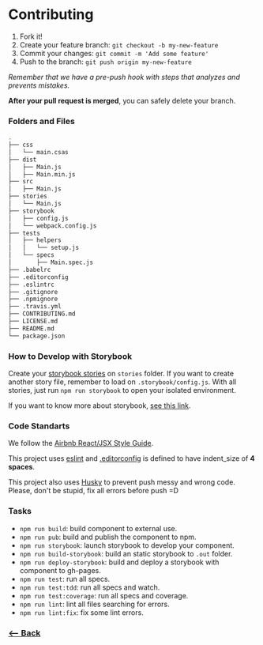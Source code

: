 # Contributing

1. Fork it!
2. Create your feature branch: `git checkout -b my-new-feature`
3. Commit your changes: `git commit -m 'Add some feature'`
4. Push to the branch: `git push origin my-new-feature`

*Remember that we have a pre-push hook with steps that analyzes and prevents mistakes.*

**After your pull request is merged**, you can safely delete your branch.

### Folders and Files

```sh
.
├── css
│   └── main.csas
├── dist
│   ├── Main.js
│   ├── Main.min.js
├── src
│   ├── Main.js
├── stories
│   └── Main.js
├── storybook
│   ├── config.js
│   └── webpack.config.js
├── tests
│   ├── helpers
│   │   └── setup.js
│   └── specs
│       ├── Main.spec.js
├── .babelrc
├── .editorconfig
├── .eslintrc
├── .gitignore
├── .npmignore
├── .travis.yml
├── CONTRIBUTING.md
├── LICENSE.md
├── README.md
└── package.json
```

### How to Develop with Storybook

Create your [storybook stories](https://github.com/kadirahq/react-storybook/blob/master/docs/writing_stories.md) on `stories` folder. If you want to create another story file, remember to load on `.storybook/config.js`. With all stories, just run `npm run storybook` to open your isolated environment.

If you want to know more about storybook, [see this link](https://github.com/kadirahq/react-storybook).

### Code Standarts

We follow the [Airbnb React/JSX Style Guide](https://github.com/airbnb/javascript/tree/master/react).

This project uses [eslint](http://eslint.org/) and [.editorconfig](http://editorconfig.org/) is defined to have indent_size of **4 spaces**.

This project also uses [Husky](https://github.com/typicode/husky) to prevent push messy and wrong code. Please, don't be stupid, fix all errors before push =D

### Tasks

* `npm run build`: build component to external use.
* `npm run pub`: build and publish the component to npm.
* `npm run storybook`: launch storybook to develop your component.
* `npm run build-storybook`: build an static storybook to `.out` folder.
* `npm run deploy-storybook`: build and deploy a storybook with component to gh-pages.
* `npm run test`: run all specs.
* `npm run test:tdd`: run all specs and watch.
* `npm run test:coverage`: run all specs and coverage.
* `npm run lint`: lint all files searching for errors.
* `npm run lint:fix`: fix some lint errors.


### [<-- Back](https://github.com/lyef/lyef-pokemon)
